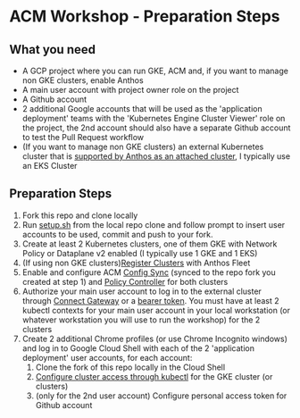# ACM Workshop - Preparation Steps

## What you need
* A GCP project where you can run GKE, ACM and, if you want to manage non GKE clusters, enable Anthos
* A main user account with project owner role on the project 
* A Github account
* 2 additional Google accounts that will be used as the 'application deployment' teams with the 'Kubernetes Engine Cluster Viewer' role on the project, the 2nd account should also have a separate Github account to test the Pull Request workflow
* (If you want to manage non GKE clusters) an external Kubernetes cluster that is [supported by Anthos as an attached cluster](https://cloud.google.com/anthos/docs/setup/attached-clusters#prerequisites), I typically use an EKS Cluster

## Preparation Steps

1. Fork this repo and clone locally
2. Run [setup.sh](https://github.com/ggalloro/acm-workshop/blob/master/setup.sh) from the local repo clone and follow prompt to insert user accounts to be used, commit and push to your fork.
3. Create at least 2 Kubernetes clusters, one of them GKE with Network Policy or Dataplane v2 enabled (I typically use 1 GKE and 1 EKS) 
4. (If using non GKE clusters)[Register Clusters](https://cloud.google.com/anthos/multicluster-management/connect/registering-a-cluster) with Anthos Fleet
5. Enable and configure ACM [Config Sync](https://cloud.google.com/anthos-config-management/docs/how-to/installing-config-sync) (synced to the repo fork you created at step 1) and [Policy Controller](https://cloud.google.com/anthos-config-management/docs/how-to/installing-policy-controller) for both clusters
6. Authorize your main user account to log in to the external cluster through [Connect Gateway](https://cloud.google.com/anthos/multicluster-management/gateway/setup) or  a [bearer token](https://cloud.google.com/anthos/multicluster-management/console/logging-in#logging_in_using_a_bearer_token). You must have at least 2 kubectl contexts for your main user account in your local workstation (or whatever workstation you will use to run the workshop) for the 2 clusters
7. Create 2 additional Chrome profiles (or use Chrome Incognito windows) and log in to Google Cloud Shell with each of the 2 'application deployment' user accounts, for each account:
    1. Clone the fork of this repo locally in the Cloud Shell
    2. [Configure cluster access through kubectl](https://cloud.google.com/kubernetes-engine/docs/how-to/cluster-access-for-kubectl) for the GKE cluster (or clusters) 
    3. (only for the 2nd user account) Configure personal access token for Github account
